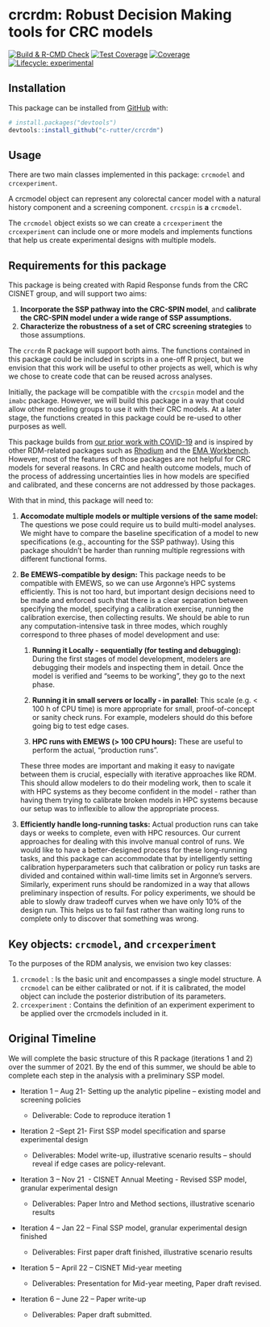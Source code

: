 
<!-- README.md is generated from README.Rmd. Please edit that file -->

# crcrdm: Robust Decision Making tools for CRC models

<!-- badges: start -->

[![Build & R-CMD
Check](https://github.com/c-rutter/crcrdm/workflows/R-CMD-check/badge.svg)](https://github.com/c-rutter/crcrdm/actions)
[![Test
Coverage](https://github.com/c-rutter/crcrdm/workflows/test-coverage/badge.svg)](https://github.com/c-rutter/crcrdm/actions)
[![Coverage](https://codecov.io/gh/c-rutter/crcrdm/branch/master/graph/badge.svg)](https://codecov.io/gh/c-rutter/crcrdm/)
[![Lifecycle:
experimental](https://img.shields.io/badge/lifecycle-experimental-blue.svg)](https://www.tidyverse.org/lifecycle/#experimental)
<!-- badges: end -->

## Installation

This package can be installed from [GitHub](https://github.com/) with:

``` r
# install.packages("devtools")
devtools::install_github("c-rutter/crcrdm")
```

## Usage

There are two main classes implemented in this package: `crcmodel` and
`crcexperiment`.

A crcmodel object can represent any colorectal cancer model with a
natural history component and a screening component. `crcspin` is **a**
`crcmodel`.

The `crcmodel` object exists so we can create a `crcexperiment` the
`crcexperiment` can include one or more models and implements functions
that help us create experimental designs with multiple models.

## Requirements for this package

This package is being created with Rapid Response funds from the CRC
CISNET group, and will support two aims:

1.  **Incorporate the SSP pathway into the CRC-SPIN model**, and
    **calibrate the CRC-SPIN model under a wide range of SSP
    assumptions.**
2.  **Characterize the robustness of a set of CRC screening strategies**
    to those assumptions.

The `crcrdm` R package will support both aims. The functions contained
in this package could be included in scripts in a one-off R project, but
we envision that this work will be useful to other projects as well,
which is why we chose to create code that can be reused across analyses.

Initially, the package will be compatible with the `crcspin` model and
the `imabc` package. However, we will build this package in a way that
could allow other modeling groups to use it with their CRC models. At a
later stage, the functions created in this package could be re-used to
other purposes as well.

This package builds from [our prior work with
COVID-19](https://github.com/RANDCorporation/covid-19-reopening-california)
and is inspired by other RDM-related packages such as
[Rhodium](https://github.com/Project-Platypus/Rhodium) and the [EMA
Workbench](https://emaworkbench.readthedocs.io/en/latest/overview.html).
However, most of the features of those packages are not helpful for CRC
models for several reasons. In CRC and health outcome models, much of
the process of addressing uncertainties lies in how models are specified
and calibrated, and these concerns are not addressed by those packages.

With that in mind, this package will need to:

1.  **Accomodate multiple models or multiple versions of the same
    model:** The questions we pose could require us to build multi-model
    analyses. We might have to compare the baseline specification of a
    model to new specifications (e.g., accounting for the SSP pathway).
    Using this package shouldn’t be harder than running multiple
    regressions with different functional forms.

2.  **Be EMEWS-compatible by design:** This package needs to be
    compatible with EMEWS, so we can use Argonne’s HPC systems
    efficiently. This is not too hard, but important design decisions
    need to be made and enforced such that there is a clear separation
    between specifying the model, specifying a calibration exercise,
    running the calibration exercise, then collecting results. We should
    be able to run any computation-intensive task in three modes, which
    roughly correspond to three phases of model development and use:

    1.  **Running it Locally - sequentially (for testing and
        debugging):** During the first stages of model development,
        modelers are debugging their models and inspecting them in
        detail. Once the model is verified and “seems to be working”,
        they go to the next phase.

    2.  **Running it in small servers or locally - in parallel**: This
        scale (e.g. &lt; 100 h of CPU time) is more appropriate for
        small, proof-of-concept or sanity check runs. For example,
        modelers should do this before going big to test edge cases.

    3.  **HPC runs with EMEWS (&gt; 100 CPU hours):** These are useful
        to perform the actual, “production runs”.

    These three modes are important and making it easy to navigate
    between them is crucial, especially with iterative approaches like
    RDM. This should allow modelers to do their modeling work, then to
    scale it with HPC systems as they become confident in the model -
    rather than having them trying to calibrate broken models in HPC
    systems because our setup was to inflexible to allow the appropriate
    process.

3.  **Efficiently handle long-running tasks:** Actual production runs
    can take days or weeks to complete, even with HPC resources. Our
    current approaches for dealing with this involve manual control of
    runs. We would like to have a better-designed process for these
    long-running tasks, and this package can accommodate that by
    intelligently setting calibration hyperparameters such that
    calibration or policy run tasks are divided and contained within
    wall-time limits set in Argonne’s servers. Similarly, experiment
    runs should be randomized in a way that allows preliminary
    inspection of results. For policy experiments, we should be able to
    slowly draw tradeoff curves when we have only 10% of the design run.
    This helps us to fail fast rather than waiting long runs to complete
    only to discover that something was wrong.

## Key objects: `crcmodel`, and `crcexperiment`

To the purposes of the RDM analysis, we envision two key classes:

1.  `crcmodel` : Is the basic unit and encompasses a single model
    structure. A `crcmodel` can be either calibrated or not. if it is
    calibrated, the model object can include the posterior distribution
    of its parameters.
2.  `crcexperiment` : Contains the definition of an experiment
    experiment to be applied over the crcmodels included in it.

## Original Timeline

We will complete the basic structure of this R package (iterations 1 and
2) over the summer of 2021. By the end of this summer, we should be able
to complete each step in the analysis with a preliminary SSP model.

-   Iteration 1 – Aug 21- Setting up the analytic pipeline – existing
    model and screening policies

    -   Deliverable: Code to reproduce iteration 1

-   Iteration 2 –Sept 21- First SSP model specification and sparse
    experimental design

    -   Deliverables: Model write-up, illustrative scenario results –
        should reveal if edge cases are policy-relevant.

-   Iteration 3 – Nov 21  - CISNET Annual Meeting - Revised SSP model,
    granular experimental design

    -   Deliverables: Paper Intro and Method sections, illustrative
        scenario results

-   Iteration 4 – Jan 22 – Final SSP model, granular experimental design
    finished

    -   Deliverables: First paper draft finished, illustrative scenario
        results

-   Iteration 5 – April 22 – CISNET Mid-year meeting 

    -   Deliverables: Presentation for Mid-year meeting, Paper draft
        revised.

-   Iteration 6 – June 22 – Paper write-up

    -   Deliverables: Paper draft submitted.
